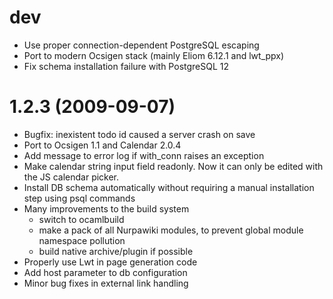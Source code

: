 dev
===

 * Use proper connection-dependent PostgreSQL escaping
 * Port to modern Ocsigen stack (mainly Eliom 6.12.1 and lwt_ppx)
 * Fix schema installation failure with PostgreSQL 12

1.2.3 (2009-09-07)
==================

 * Bugfix: inexistent todo id caused a server crash on save
 * Port to Ocsigen 1.1 and Calendar 2.0.4
 * Add message to error log if with_conn raises an exception
 * Make calendar string input field readonly. Now it can only be
   edited with the JS calendar picker.
 * Install DB schema automatically without requiring a manual
   installation step using psql commands
 * Many improvements to the build system
   - switch to ocamlbuild
   - make a pack of all Nurpawiki modules, to prevent global module
     namespace pollution
   - build native archive/plugin if possible
 * Properly use Lwt in page generation code
 * Add host parameter to db configuration
 * Minor bug fixes in external link handling
